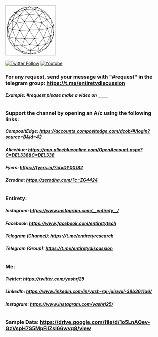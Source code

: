 <img src="Entirety.png" width=160 height=160>

[![Twitter Follow](https://img.shields.io/twitter/follow/yashrj25?style=social)](https://twitter.com/intent/user?screen_name=yashrj25)
[![Youtube](https://img.shields.io/youtube/views/EU3L4ziz3nk?style=social)](https://www.youtube.com/channel/UCOa0JEIQFfH7OF4KbAdS3pw/featured)

### For any request, send your message with "#request" in the telegram group: https://t.me/entiretydiscussion
##### Example: #request please make a video on _____

#

### Support the channel by opening an A/c using the following links:
##### CompositEdge: https://accounts.compositedge.com/dcob/#/login?source=B&id=42
##### Aliceblue: https://app.aliceblueonline.com/OpenAccount.aspx?C=DEL338&C=DEL338
##### Fyers: https://fyers.in/?id=DY00182
##### Zerodha: https://zerodha.com/?c=ZG4424

#

### Entirety:
##### Instagram: https://www.instagram.com/__entirety__/
##### Facebook: https://www.facebook.com/entiretytech
##### Telegram (Channel): https://t.me/entiretyresearch
##### Telegram (Group): https://t.me/entiretydiscussion

#

### Me:
##### Twitter: https://twitter.com/yashrj25
##### LinkedIn: https://www.linkedin.com/in/yash-raj-jaiswal-38b3611a6/
##### Instagram: https://www.instagram.com/yashrj25/

#

### Sample Data: https://drive.google.com/file/d/1o5LnAQev-GzVspH7S5MpFilZsI66wyq8/view
